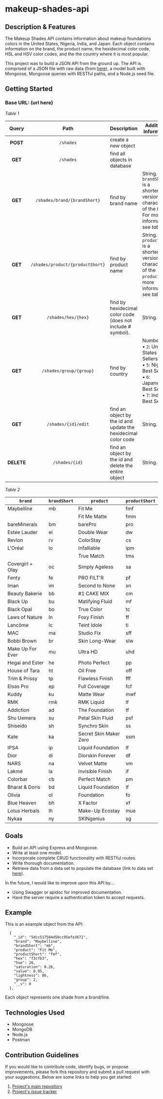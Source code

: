 # makeup-shades-api

## Description & Features
The Makeup Shades API contains information about makeup foundations colors in the United States, Nigeria, India, and Japan. Each object contains information on the brand, the product name, the hexidecimal color code, HSL and HSV color codes, and the the country where it is most popular.

This project was to build a JSON API from the ground up. The API is comprised of a JSON file with raw data (from [here](https://github.com/the-pudding/data/tree/master/makeup-shades)), a model built with Mongoose, Mongoose queries with RESTful paths, and a Node.js seed file.

## Getting Started
### Base URL: (url here)
*Table 1*

| Query | Path | Description | Additional Information |
|:--------:|:-------:| ------------| ----|
| **POST** | `/shades` | create a new object |  |
| **GET** | `/shades` | find all objects in database |  |
| **GET** | `/shades/brand/{brandShort}` | find by brand name | String. `brandShort` is a shortened version (2-3 characters) of the `brand`. For more information, see *table 2*. |
| **GET** | `/shades/product/{productShort}` | find by product name | String. `productShort` is a shortened version (2-3 characters) of the `product`. For more information, see *table 2*. |
| **GET** | `/shades/hex/{hex}` | find by hexidecimal color code (does not include # symbol). | String. |
| **GET** | `/shades/group/{group}` | find by country | Number. <br/>&bull; `2`: United States Best Sellers. <br/>&bull; `5`: Nigerian Best Sellers. <br/>&bull; `6`: Japanese Best Sellers. <br/>&bull; `7`: Indian Best Sellers. |
| **GET** | `/shades/{id}/edit` | find an object by the id and update the hexidecimal color code | String. |
| **DELETE** | `/shades/{id}` | find an object by the id and delete the entire object | String. |

*Table 2*

| `brand` | `brandShort` | `product` | `productShort` |
|----|----------|-------| --------|
| Maybelline | mb | Fit Me | fmf |
|  |  | Fit Me Matte | fmm |
| bareMinerals | bm | barePro | pro |
| Estée Lauder | el | Double Wear | dw |
| Revlon | rv | ColorStay | cs |
| L'Oréal | lo | Infalliable | ipm |
|  |  | True Match | tms |
| Covergirl + Olay | oc | Simply Ageless | sa |
| Fenty | fe | PRO FILT'R | pf |
| Iman | im | Second to None | sn |
| Beauty Bakerie | bb | #1 CAKE MIX | cm |
| Black Up | bu | Matifying Fluid | mf |
| Black Opal | bo | True Color | tc |
| Laws of Nature | ln | Foxy Finish | ff |
| Lancôme | lc | Teint Idole | ti |
| MAC | ma | Studio Fix | sff |
| Bobbi Brown | br | Skin Long-Wear | slw |
| Make Up For Ever | mu | Ultra HD | uhd |
| Hegai and Ester | he | Photo Perfect | pp |
| House of Tara | ht | Oil Free | off |
| Trim & Prissy | tp | Flawless Finish | fff |
| Elsas Pro | ep | Full Coverage | fcf |
| Kuddy | ku | Matte Wear | mwf |
| RMK | rmk | RMK Liquid | lf |
| Addiction | ad | The Foundation | tf |
| Shu Uemera | su | Petal Skin Fluid | psf |
| Shiseido | sh | Synchro Skin | ss |
| Kate | ka | Secret Skin Maker Zero | ssm |
| IPSA | ip | Liquid Foundation | lf |
| Dior | di | Diorskin Forever | df |
| NARS | na | Velvet Matte | vm |
| Lakmé | la | Invisible Finish | if |
| Colorbar | cb | Perfect Match | pm |
| Bharat & Doris | bd | Liquid Foundation | lf |
| Olivia | ol | Foundation | fo |
| Blue Heaven | bh | X Factor | xf |
| Lotus Herbals | lh | Make-Up Ecostay | mue |
| Nykaa | ny | SKINgenius | sg |

## Goals
* Build an API using Express and Mongoose.
* Write at least one model.
* Incorporate complete CRUD functionality with RESTful routes.
* Write thorough documentation.
* Retrieve data from a data set to populate the database (link to data set [here](https://github.com/the-pudding/data/tree/master/makeup-shades)).

In the future, I would like to improve upon this API by...
* Using Swagger or apidoc for improved documentation.
* Have the server require a authentication token to accept requests.

## Example
This is an example object from the API:
```
  {
    "_id": "5dcc517504d50cc95efe3671",
    "brand": "Maybelline",
    "brandShort": "mb",
    "product": "Fit Me",
    "productShort": "fmf",
    "hex": "f3cfb3",
    "hue": 26,
    "saturation": 0.26,
    "value": 0.95,
    "lightness": 86,
    "group": 2,
    "__v": 0
  },
```
Each object represents one shade from a brand/line.

## Technologies Used
* Mongoose
* MongoDB
* Node.js
* Postman

## Contribution Guidelines
If you would like to contribute code, identify bugs, or propose improvements, please fork this repository and submit a pull request with your suggestions. Below are some links to help you get started:
1. [Project's main repository](https://github.com/shelbyvjacobs/makeup-shades-api)
2. [Project's issue tracker](https://github.com/shelbyvjacobs/makeup-shades-api/issues)
